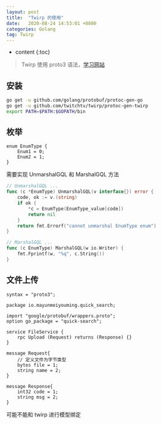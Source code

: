 ```yaml
---
layout: post
title:  "Twirp 的使用"
date:   2020-08-24 14:53:01 +0800
categories: Golang
tag: Twirp
---
```


* content
{:toc}

> Twirp 使用 proto3 语法，[学习网站](https://www.bookstack.cn/read/topgoer/abb9896b6124ea54.md)

## 安装

```bash
go get -u github.com/golang/protobuf/protoc-gen-go
go get -u github.com/twitchtv/twirp/protoc-gen-twirp
export PATH=$PATH:$GOPATH/bin
```

## 枚举

```proto3
enum EnumType {
    Enum1 = 0;
    Enum2 = 1;
}
```

需要实现 UnmarshalGQL 和 MarshalGQL 方法

```go
// UnmarshalGQL ...
func (c *EnumType) UnmarshalGQL(v interface{}) error {
    code, ok := v.(string)
    if ok {
        *c = EnumType(EnumType_value[code])
        return nil
    }
    return fmt.Errorf("cannot unmarshal EnumType enum")
}

// MarshalGQL ...
func (c EnumType) MarshalGQL(w io.Writer) {
    fmt.Fprintf(w, "%q", c.String())
}
```

## 文件上传

```proto3
syntax = "proto3";

package io.mayunmeiyouming.quick_search;

import "google/protobuf/wrappers.proto";
option go_package = "quick-search";

service FileService {
    rpc Upload (Request) returns (Response) {}
}

message Request{
    // 定义文件为字节类型
    bytes file = 1;
    string name = 2;
}

message Response{
    int32 code = 1;
    string msg = 2;
}
```

可能不能和 twirp 进行模型绑定
